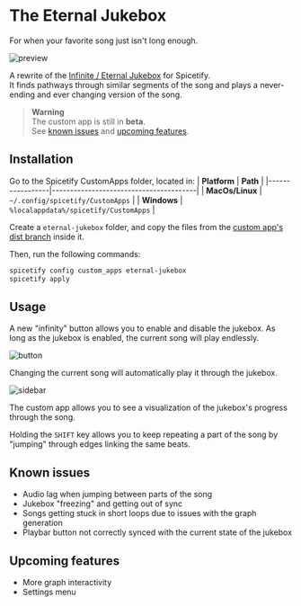 # The Eternal Jukebox

For when your favorite song just isn't long enough.

![preview](https://raw.githubusercontent.com/Pithaya/spicetify-apps/main/custom-apps/eternal-jukebox/preview.png)

A rewrite of the [Infinite / Eternal Jukebox](https://eternalbox.dev/jukebox_index.html) for Spicetify.  
It finds pathways through similar segments of the song and plays a never-ending and ever changing version of the song.

> **Warning**  
> The custom app is still in **beta**.  
> See [known issues](#known-issues) and [upcoming features](#upcoming-features).

## Installation

Go to the Spicetify CustomApps folder, located in:
| **Platform** | **Path** |
|-----------------|----------------------------------------|
| **MacOs/Linux** | `~/.config/spicetify/CustomApps` |
| **Windows** | `%localappdata%/spicetify/CustomApps` |

Create a `eternal-jukebox` folder, and copy the files from the [custom app's dist branch](https://github.com/Pithaya/spicetify-apps-dist/tree/dist/eternal-jukebox) inside it.

Then, run the following commands:

```sh
spicetify config custom_apps eternal-jukebox
spicetify apply
```

## Usage

A new "infinity" button allows you to enable and disable the jukebox. As long as the jukebox is enabled, the current song will play endlessly.

![button](https://raw.githubusercontent.com/Pithaya/spicetify-apps/main/custom-apps/eternal-jukebox/docs/button.JPG)

Changing the current song will automatically play it through the jukebox.

![sidebar](https://raw.githubusercontent.com/Pithaya/spicetify-apps/main/custom-apps/eternal-jukebox/docs/sidebar.JPG)

The custom app allows you to see a visualization of the jukebox's progress through the song.

Holding the `SHIFT` key allows you to keep repeating a part of the song by "jumping" through edges linking the same beats.

## Known issues

-   Audio lag when jumping between parts of the song
-   Jukebox "freezing" and getting out of sync
-   Songs getting stuck in short loops due to issues with the graph generation
-   Playbar button not correctly synced with the current state of the jukebox

## Upcoming features

-   More graph interactivity
-   Settings menu
